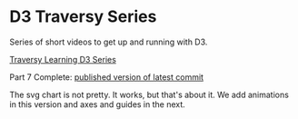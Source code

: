 # D3 Traversy Series

Series of short videos to get up and running with D3.

[Traversy Learning D3 Series](https://www.youtube.com/playlist?list=PLillGF-RfqbY8Vy_G5WxXwhZx4eXI6Oea)

Part 7 Complete: [published version of latest commit](https://traversy-d3-skpffzfllm.now.sh)

The svg chart is not pretty. It works, but that's about it.
We add animations in this version and axes and guides in the next.
